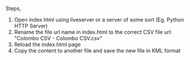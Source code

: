 Steps,
1. Open index.html using liveserver or a server of some sort (Eg. Python HTTP Server)
2. Rename the file url name in index.html to the correct CSV file 
    url: "Colombo CSV - Colombo CSV.csv"
3. Reload the index.html page
4. Copy the content to another file and save the new file in KML format